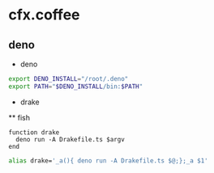 # cfx.coffee

## deno

* deno

```bash
export DENO_INSTALL="/root/.deno" 
export PATH="$DENO_INSTALL/bin:$PATH"
```

* drake

** fish

```fish
function drake
  deno run -A Drakefile.ts $argv
end
```

```bash
alias drake='_a(){ deno run -A Drakefile.ts $@;};_a $1'
```
